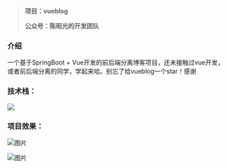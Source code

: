 > **项目：vueblog**
>
> **公众号：陈昭光的开发团队**

### 介绍

一个基于SpringBoot + Vue开发的前后端分离博客项目，还未接触过vue开发，或者前后端分离的同学，学起来哈。别忘了给vueblog一个star！感谢

### 技术栈：

![](https://oscimg.oschina.net/oscnet/up-4626cb696c003e36c4515e77adc7632c6ed.png)

### 项目效果：

![图片](http://47.102.113.93/static/image/vueblogs/blogs.png)

![图片](http://47.102.113.93/static/image/vueblogs/exit.png)

